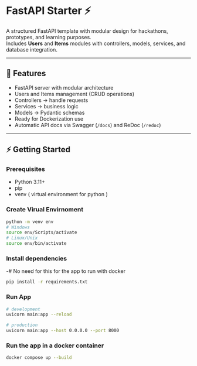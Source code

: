 # FastAPI Starter ⚡

A structured FastAPI template with modular design for hackathons, prototypes, and learning purposes.  
Includes **Users** and **Items** modules with controllers, models, services, and database integration.

---

## 🚀 Features

- FastAPI server with modular architecture
- Users and Items management (CRUD operations)
- Controllers → handle requests
- Services → business logic
- Models → Pydantic schemas
- Ready for Dockerization use
- Automatic API docs via Swagger (`/docs`) and ReDoc (`/redoc`)

---

## ⚡ Getting Started

### Prerequisites

- Python 3.11+
- pip
- venv ( virtual environment for python )

### Create Virual Envirnoment

```bash
python -m venv env
# Windows
source env/Scripts/activate
# Linux/Unix
source env/bin/activate
```

### Install dependencies

-# No need for this for the app to run with docker

```bash
pip install -r requirements.txt
```

### Run App

```bash
# development
uvicorn main:app --reload

# production
uvicorn main:app --host 0.0.0.0 --port 8000
```

### Run the app in a docker container

```bash
docker compose up --build
```
